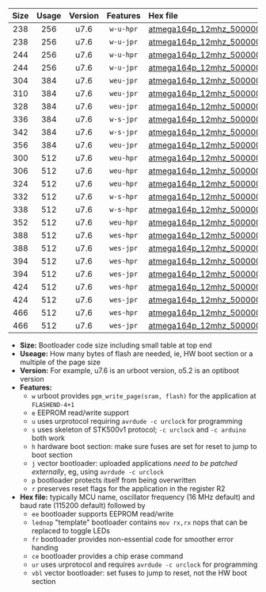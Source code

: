 |Size|Usage|Version|Features|Hex file|
|:-:|:-:|:-:|:-:|:--|
|238|256|u7.6|`w-u-hpr`|[atmega164p_12mhz_500000bps_ur.hex](https://raw.githubusercontent.com/stefanrueger/urboot/main/atmega164p_12mhz_500000bps_ur.hex)|
|238|256|u7.6|`w-u-jpr`|[atmega164p_12mhz_500000bps_ur_vbl.hex](https://raw.githubusercontent.com/stefanrueger/urboot/main/atmega164p_12mhz_500000bps_ur_vbl.hex)|
|244|256|u7.6|`w-u-hpr`|[atmega164p_12mhz_500000bps_lednop_ur.hex](https://raw.githubusercontent.com/stefanrueger/urboot/main/atmega164p_12mhz_500000bps_lednop_ur.hex)|
|244|256|u7.6|`w-u-jpr`|[atmega164p_12mhz_500000bps_lednop_ur_vbl.hex](https://raw.githubusercontent.com/stefanrueger/urboot/main/atmega164p_12mhz_500000bps_lednop_ur_vbl.hex)|
|304|384|u7.6|`weu-jpr`|[atmega164p_12mhz_500000bps_ee_ur_vbl.hex](https://raw.githubusercontent.com/stefanrueger/urboot/main/atmega164p_12mhz_500000bps_ee_ur_vbl.hex)|
|310|384|u7.6|`weu-jpr`|[atmega164p_12mhz_500000bps_ee_lednop_ur_vbl.hex](https://raw.githubusercontent.com/stefanrueger/urboot/main/atmega164p_12mhz_500000bps_ee_lednop_ur_vbl.hex)|
|328|384|u7.6|`weu-jpr`|[atmega164p_12mhz_500000bps_ee_lednop_fr_ur_vbl.hex](https://raw.githubusercontent.com/stefanrueger/urboot/main/atmega164p_12mhz_500000bps_ee_lednop_fr_ur_vbl.hex)|
|336|384|u7.6|`w-s-jpr`|[atmega164p_12mhz_500000bps_vbl.hex](https://raw.githubusercontent.com/stefanrueger/urboot/main/atmega164p_12mhz_500000bps_vbl.hex)|
|342|384|u7.6|`w-s-jpr`|[atmega164p_12mhz_500000bps_lednop_vbl.hex](https://raw.githubusercontent.com/stefanrueger/urboot/main/atmega164p_12mhz_500000bps_lednop_vbl.hex)|
|356|384|u7.6|`weu-jpr`|[atmega164p_12mhz_500000bps_ee_lednop_fr_ce_ur_vbl.hex](https://raw.githubusercontent.com/stefanrueger/urboot/main/atmega164p_12mhz_500000bps_ee_lednop_fr_ce_ur_vbl.hex)|
|300|512|u7.6|`weu-hpr`|[atmega164p_12mhz_500000bps_ee_ur.hex](https://raw.githubusercontent.com/stefanrueger/urboot/main/atmega164p_12mhz_500000bps_ee_ur.hex)|
|306|512|u7.6|`weu-hpr`|[atmega164p_12mhz_500000bps_ee_lednop_ur.hex](https://raw.githubusercontent.com/stefanrueger/urboot/main/atmega164p_12mhz_500000bps_ee_lednop_ur.hex)|
|324|512|u7.6|`weu-hpr`|[atmega164p_12mhz_500000bps_ee_lednop_fr_ur.hex](https://raw.githubusercontent.com/stefanrueger/urboot/main/atmega164p_12mhz_500000bps_ee_lednop_fr_ur.hex)|
|332|512|u7.6|`w-s-hpr`|[atmega164p_12mhz_500000bps.hex](https://raw.githubusercontent.com/stefanrueger/urboot/main/atmega164p_12mhz_500000bps.hex)|
|338|512|u7.6|`w-s-hpr`|[atmega164p_12mhz_500000bps_lednop.hex](https://raw.githubusercontent.com/stefanrueger/urboot/main/atmega164p_12mhz_500000bps_lednop.hex)|
|352|512|u7.6|`weu-hpr`|[atmega164p_12mhz_500000bps_ee_lednop_fr_ce_ur.hex](https://raw.githubusercontent.com/stefanrueger/urboot/main/atmega164p_12mhz_500000bps_ee_lednop_fr_ce_ur.hex)|
|388|512|u7.6|`wes-hpr`|[atmega164p_12mhz_500000bps_ee.hex](https://raw.githubusercontent.com/stefanrueger/urboot/main/atmega164p_12mhz_500000bps_ee.hex)|
|388|512|u7.6|`wes-jpr`|[atmega164p_12mhz_500000bps_ee_vbl.hex](https://raw.githubusercontent.com/stefanrueger/urboot/main/atmega164p_12mhz_500000bps_ee_vbl.hex)|
|394|512|u7.6|`wes-hpr`|[atmega164p_12mhz_500000bps_ee_lednop.hex](https://raw.githubusercontent.com/stefanrueger/urboot/main/atmega164p_12mhz_500000bps_ee_lednop.hex)|
|394|512|u7.6|`wes-jpr`|[atmega164p_12mhz_500000bps_ee_lednop_vbl.hex](https://raw.githubusercontent.com/stefanrueger/urboot/main/atmega164p_12mhz_500000bps_ee_lednop_vbl.hex)|
|424|512|u7.6|`wes-hpr`|[atmega164p_12mhz_500000bps_ee_lednop_fr.hex](https://raw.githubusercontent.com/stefanrueger/urboot/main/atmega164p_12mhz_500000bps_ee_lednop_fr.hex)|
|424|512|u7.6|`wes-jpr`|[atmega164p_12mhz_500000bps_ee_lednop_fr_vbl.hex](https://raw.githubusercontent.com/stefanrueger/urboot/main/atmega164p_12mhz_500000bps_ee_lednop_fr_vbl.hex)|
|466|512|u7.6|`wes-hpr`|[atmega164p_12mhz_500000bps_ee_lednop_fr_ce.hex](https://raw.githubusercontent.com/stefanrueger/urboot/main/atmega164p_12mhz_500000bps_ee_lednop_fr_ce.hex)|
|466|512|u7.6|`wes-jpr`|[atmega164p_12mhz_500000bps_ee_lednop_fr_ce_vbl.hex](https://raw.githubusercontent.com/stefanrueger/urboot/main/atmega164p_12mhz_500000bps_ee_lednop_fr_ce_vbl.hex)|

- **Size:** Bootloader code size including small table at top end
- **Useage:** How many bytes of flash are needed, ie, HW boot section or a multiple of the page size
- **Version:** For example, u7.6 is an urboot version, o5.2 is an optiboot version
- **Features:**
  + `w` urboot provides `pgm_write_page(sram, flash)` for the application at `FLASHEND-4+1`
  + `e` EEPROM read/write support
  + `u` uses urprotocol requiring `avrdude -c urclock` for programming
  + `s` uses skeleton of STK500v1 protocol; `-c urclock` and `-c arduino` both work
  + `h` hardware boot section: make sure fuses are set for reset to jump to boot section
  + `j` vector bootloader: uploaded applications *need to be patched externally*, eg, using `avrdude -c urclock`
  + `p` bootloader protects itself from being overwritten
  + `r` preserves reset flags for the application in the register R2
- **Hex file:** typically MCU name, oscillator frequency (16 MHz default) and baud rate (115200 default) followed by
  + `ee` bootloader supports EEPROM read/write
  + `lednop` "template" bootloader contains `mov rx,rx` nops that can be replaced to toggle LEDs
  + `fr` bootloader provides non-essential code for smoother error handing
  + `ce` bootloader provides a chip erase command
  + `ur` uses urprotocol and requires `avrdude -c urclock` for programming
  + `vbl` vector bootloader: set fuses to jump to reset, not the HW boot section
